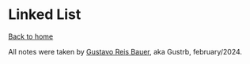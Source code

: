 # Linked List 

[Back to home](http://localhost:3000/index)

All notes were taken by [Gustavo Reis Bauer](https://github.com/Gustrb), aka Gustrb, february/2024.
